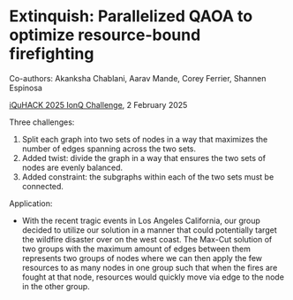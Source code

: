 # Extinquish: Parallelized QAOA to optimize resource-bound firefighting
Co-authors: Akanksha Chablani,  Aarav Mande, Corey Ferrier, Shannen Espinosa

[iQuHACK 2025 IonQ Challenge](https://github.com/iQuHACK/2025-IonQ), 2 February 2025

Three challenges:
1. Split each graph into two sets of nodes in a way that maximizes the number of edges spanning across the two sets.
2. Added twist: divide the graph in a way that ensures the two sets of nodes are evenly balanced.
3. Added constraint: the subgraphs within each of the two sets must be connected.

Application:
- With the recent tragic events in Los Angeles California, our group decided to utilize our solution in a manner that could potentially target the wildfire disaster over on the west coast. The Max-Cut solution of two groups with the maximum amount of edges between them represents two groups of nodes where we can then apply the few resources to as many nodes in one group such that when the fires are fought at that node, resources would quickly move via edge to the node in the other group.
